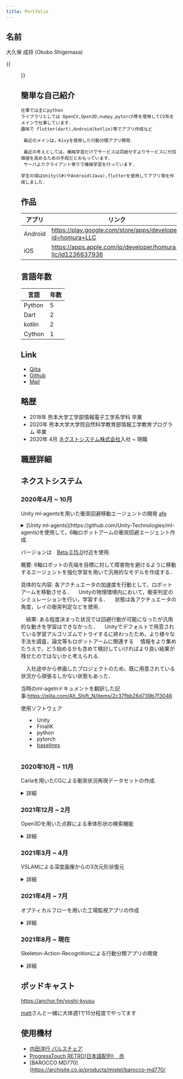```yaml
---
title: Portfolio
---
```


## 名前

大久保 成将 (Okubo Shigemasa)

{{<figure src="chao.jpg" width="35%" float="right">}}

## 簡単な自己紹介

```
仕事では主にpython 
ライブラリとしては OpenCV,Open3D,numpy,pytorch等を使用してCV系をメインで仕事しています．
趣味で flutter(dart),Android(kotlin)等でアプリ作成など

 最近のメインは，Kivyを使用した行動分類アプリ開発．
 
 最近の考えとしては，機械学習だけでサービスは完結せずよりサービスに付加価値を高めるための手段だとおもっています． 
 サーバよりクライアント寄りで機械学習を行っています.　

学生の頃はUnity(C#)やAndroid(Java),flutterを使用してアプリ等を作成しました．
```

## 作品

| アプリ | リンク|
| --- | --- |
| Android| https://play.google.com/store/apps/developer?id=homura+LLC |
| iOS | https://apps.apple.com/jp/developer/homura-llc/id1236637936|

## 言語年数

| 言語 | 年数| 
| --- | --- |
|Python |5|
|Dart |2|
|kotlin |2|
|Cython | 1|

## Link

* [Qiita](https://qiita.com/Alt_Shift_N)
* [Github](https://github.com/OhkuboSGMS)
* [Mail](mailto:ginger.os777146th@gmail.com)

## 略歴

- 2018年 熊本大学工学部情報電子工学系学科 卒業
- 2020年 熊本大学大学院自然科学教育部情報工学教育プログラム 卒業
- 2020年 4月 [ネクストシステム株式会社](https://www.next-system.com/)入社 ~ 現職

## 職歴詳細

## ネクストシステム

### 2020年4月 ~ 10月

Unity ml-agentsを用いた衝突回避移動エージェントの開発
[afe](https://github.com/Unity-Technologies/ml-agents/releases/tag/0.15.0)

<details>
  <summary>
 [Unity ml-agents](https://github.com/Unity-Technologies/ml-agents)を使用して，6軸ロボットアームの衝突回避エージェント作成.

 バージョンは　[Beta 0.15.0](https://github.com/Unity-Technologies/ml-agents/releases/tag/0.15.0)付近を使用.

 概要:
  6軸ロボットの先端を目標に対して障害物を避けるように移動するエージェントを強化学習を用いて汎用的なモデルを作成する．
  
 具体的な内容:
  各アクチュエータの加速度を行動として，ロボットアームを移動させる．
　Unityの物理環境内において，衝突判定のシミュレーションを行い，学習する．
　状態は各アクチュエータの角度，レイの衝突判定などを使用．

　結果:
  ある程度決まった状況では回避行動が可能になったが汎用的な動きを学習はできなかった．
　Unityでデフォルトで用意されている学習アルゴリズムでトライするに終わったため，より様々な手法を調査，論文等もロボットアームに関連する
　情報をより集めたうえで，どう始めるかも含めて検討していければより良い結果が残せたのではないかと考えられる.

　入社途中から参画したプロジェクトのため，既に用意されている状況から頑張るしかない状態もあった．　

  当時のml-agetnドキュメントを翻訳した記事:https://qiita.com/Alt_Shift_N/items/2c37fbb26d739b7f3046
  
 使用ソフトウェア
 * Unity
 * FinalIK
 * python 
 * pytorch
 * [baselines](https://github.com/openai/baselines)
</summary>
  
  ## Heading
  1. An entry
  2. list
     * With some
     * sub entries
</details>

### 2020年10月 ~ 11月

Carlaを用いたCGによる衝突状況再現データセットの作成.

<details>
  <summary>詳細</summary>
  
  ## Heading
  1. An entry
  2. list
     * With some
     * sub entries
</details>

### 2021年12月 ~ 2月

Open3Dを用いた点群による車体形状の検索機能
<details>
  <summary>詳細</summary>
  
  ## Heading
  1. An entry
  2. list
     * With some
     * sub entries
</details>

### 2021年3月 ~ 4月

VSLAMによる深度画像からの3次元形状復元

<details>
  <summary>詳細</summary>
  
  ## Heading
  1. An entry
  2. list
     * With some
     * sub entries
</details>

### 2021年4月 ~ 7月

オプティカルフローを用いた工場監視アプリの作成

<details>
  <summary>詳細</summary>
  
  ## Heading
  1. An entry
  2. list
     * With some
     * sub entries
</details>

### 2021年8月 ~ 現在

Skeleton-Action-Recognitionによる行動分類アプリの開発

<details>
  <summary>詳細</summary>
  
  ## Heading
  1. An entry
  2. list
     * With some
     * sub entries
</details>

## ポッドキャスト

https://anchor.fm/yoshi-kyusu

[matt](https://twitter.com/matt76t)さんと一緒に大体週1で15分程度でやってます

## 使用機材

* [内田洋行 パルスチェア](https://office.uchida.co.jp/products/pulse/)
* [ProgressTouch RETRO(日本語配列)　赤](https://archisite.co.jp/products/archiss/progres-touch/retro-jp/)
* [BAROCCO MD770](https://archisite.co.jp/products/mistel/barocco-md770/
　
